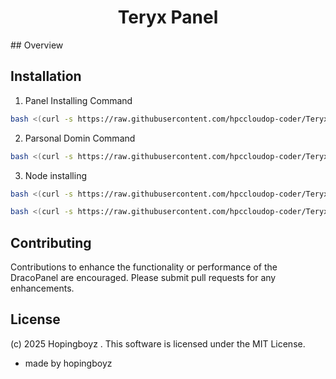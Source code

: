 
<h1 align="center">Teryx Panel</h1>
## Overview

## Installation
1. Panel Installing Command

```bash
bash <(curl -s https://raw.githubusercontent.com/hpccloudop-coder/Teryx-Panel/refs/heads/main/Panel)
```

2. Parsonal Domin Command

```bash
bash <(curl -s https://raw.githubusercontent.com/hpccloudop-coder/Teryx-Panel/refs/heads/main/Domin)
```

3. Node installing

```bash
bash <(curl -s https://raw.githubusercontent.com/hpccloudop-coder/Teryx-Panel/refs/heads/main/node)
```

```bash
bash <(curl -s https://raw.githubusercontent.com/hpccloudop-coder/Teryx-Panel/refs/heads/main/start%20node)
```

## Contributing
Contributions to enhance the functionality or performance of the DracoPanel are encouraged. Please submit pull requests for any enhancements.

## License
(c) 2025 Hopingboyz . This software is licensed under the MIT License.




- made by hopingboyz
